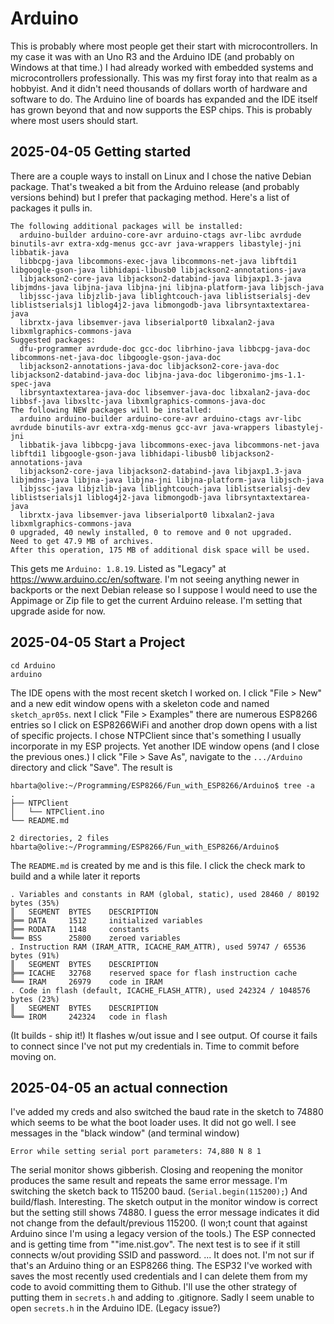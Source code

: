# Arduino

This is probably where most people get their start with microcontrollers. In my case it was with an Uno R3 and the Arduino IDE (and probably on Windows at that time.) I had already worked with embedded systems and microcontrollers professionally. This was my first foray into that realm as a hobbyist. And it didn't need thousands of dollars worth of hardware and software to do. The Arduino line of boards has expanded and the IDE itself has grown beyond that and now supports the ESP chips. This is probably where most users should start.

## 2025-04-05 Getting started

There are a couple ways to install on Linux and I chose the native Debian package. That's tweaked a bit from the Arduino release (and probably versions behind) but I prefer that packaging method. Here's a list of packages it pulls in.

```text
The following additional packages will be installed:
  arduino-builder arduino-core-avr arduino-ctags avr-libc avrdude binutils-avr extra-xdg-menus gcc-avr java-wrappers libastylej-jni libbatik-java
  libbcpg-java libcommons-exec-java libcommons-net-java libftdi1 libgoogle-gson-java libhidapi-libusb0 libjackson2-annotations-java
  libjackson2-core-java libjackson2-databind-java libjaxp1.3-java libjmdns-java libjna-java libjna-jni libjna-platform-java libjsch-java
  libjssc-java libjzlib-java liblightcouch-java liblistserialsj-dev liblistserialsj1 liblog4j2-java libmongodb-java librsyntaxtextarea-java
  librxtx-java libsemver-java libserialport0 libxalan2-java libxmlgraphics-commons-java
Suggested packages:
  dfu-programmer avrdude-doc gcc-doc librhino-java libbcpg-java-doc libcommons-net-java-doc libgoogle-gson-java-doc
  libjackson2-annotations-java-doc libjackson2-core-java-doc libjackson2-databind-java-doc libjna-java-doc libgeronimo-jms-1.1-spec-java
  librsyntaxtextarea-java-doc libsemver-java-doc libxalan2-java-doc libbsf-java libxsltc-java libxmlgraphics-commons-java-doc
The following NEW packages will be installed:
  arduino arduino-builder arduino-core-avr arduino-ctags avr-libc avrdude binutils-avr extra-xdg-menus gcc-avr java-wrappers libastylej-jni
  libbatik-java libbcpg-java libcommons-exec-java libcommons-net-java libftdi1 libgoogle-gson-java libhidapi-libusb0 libjackson2-annotations-java
  libjackson2-core-java libjackson2-databind-java libjaxp1.3-java libjmdns-java libjna-java libjna-jni libjna-platform-java libjsch-java
  libjssc-java libjzlib-java liblightcouch-java liblistserialsj-dev liblistserialsj1 liblog4j2-java libmongodb-java librsyntaxtextarea-java
  librxtx-java libsemver-java libserialport0 libxalan2-java libxmlgraphics-commons-java
0 upgraded, 40 newly installed, 0 to remove and 0 not upgraded.
Need to get 47.9 MB of archives.
After this operation, 175 MB of additional disk space will be used.
```

This gets me `Arduino: 1.8.19`. Listed as "Legacy" at <https://www.arduino.cc/en/software>. I'm not seeing anything newer in backports or the next Debian release so I suppose I would need to use the Appimage or Zip file to get the current Arduino release. I'm setting that upgrade aside for now.

## 2025-04-05 Start a Project

```text
cd Arduino
arduino
```

The IDE opens with the most recent sketch I worked on. I click "File > New" and a new edit window opens with a skeleton code and named `sketch_apr05s`. next I click "File > Examples" there are numerous ESP8266 entries so I click on ESP8266WiFi and another drop down opens with a list of specific projects. I chose NTPClient since that's something I usually incorporate in my ESP projects. Yet another IDE window opens (and I close the previous ones.) I click "File > Save As", navigate to the `.../Arduino` directory and click "Save". The result is

```text
hbarta@olive:~/Programming/ESP8266/Fun_with_ESP8266/Arduino$ tree -a
.
├── NTPClient
│   └── NTPClient.ino
└── README.md

2 directories, 2 files
hbarta@olive:~/Programming/ESP8266/Fun_with_ESP8266/Arduino$ 
```

The `README.md` is created by me and is this file. I click the check mark to build and a while later it reports

```text
. Variables and constants in RAM (global, static), used 28460 / 80192 bytes (35%)
║   SEGMENT  BYTES    DESCRIPTION
╠══ DATA     1512     initialized variables
╠══ RODATA   1148     constants       
╚══ BSS      25800    zeroed variables
. Instruction RAM (IRAM_ATTR, ICACHE_RAM_ATTR), used 59747 / 65536 bytes (91%)
║   SEGMENT  BYTES    DESCRIPTION
╠══ ICACHE   32768    reserved space for flash instruction cache
╚══ IRAM     26979    code in IRAM    
. Code in flash (default, ICACHE_FLASH_ATTR), used 242324 / 1048576 bytes (23%)
║   SEGMENT  BYTES    DESCRIPTION
╚══ IROM     242324   code in flash   
```

(It builds - ship it!) It flashes w/out issue and I see output. Of course it fails to connect since I've not put my credentials in. Time to commit before moving on.

## 2025-04-05 an actual connection

I've added my creds and also switched the baud rate in the sketch to 74880 which seems to be what the boot loader uses. It did not go well. I see messages in the "black window" (and terminal window) 

```text
Error while setting serial port parameters: 74,880 N 8 1
```

The serial monitor shows gibberish. Closing and reopening the monitor produces the same result and repeats the same error message. I'm switching the sketch back to 115200 baud. (`Serial.begin(115200);`) And build/flash. Interesting. The sketch output in the monitor window is correct but the setting still shows 74880. I guess the error message indicates it did not change from the default/previous 115200. (I won;t count that against Arduino since I'm using a legacy version of the tools.) The ESP connected and is getting time from ""ime.nist.gov". The next test is to see if it still connects w/out providing SSID and password. ... It does not. I'm not sur if that's an Arduino thing or an ESP8266 thing. The ESP32 I've worked with saves the most recently used credentials and I can delete them from my code to avoid committing them to Github. I'll use the other strategy of putting them in `secrets.h` and adding to .gitignore. Sadly I seem unable to open `secrets.h` in the Arduino IDE. (Legacy issue?)
